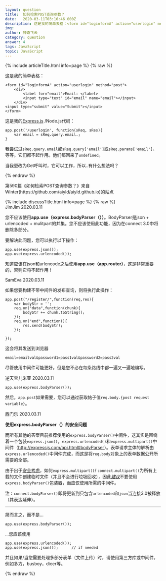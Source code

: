 ```yaml
---
layout: question
title:  如何检索POST查询参数？
date:   2020-03-11T03:16:46.000Z
description: 这是我的简单表格：<form id="loginformA" action="userlogin" method="post">    <div>...
img: 
author: 神奇飞云
category: question
answer: 4
tags: JavaScript
topic: JavaScript
---
```

<div class="article-root">
  <div class="article">
    {% include articleTitle.html info=page %}
    {% raw %}
    <div class="article-content"><p><font style="vertical-align: inherit;"><font style="vertical-align: inherit;">这是我的简单表格：</font></font></p>

<pre class="lang-html prettyprint-override"><code>&lt;form id="loginformA" action="userlogin" method="post"&gt;<font></font>
    &lt;div&gt;<font></font>
        &lt;label for="email"&gt;Email: &lt;/label&gt;<font></font>
        &lt;input type="text" id="email" name="email"&gt;&lt;/input&gt;<font></font>
    &lt;/div&gt;<font></font>
&lt;input type="submit" value="Submit"&gt;&lt;/input&gt;<font></font>
&lt;/form&gt;<font></font>
</code></pre>

<p><font style="vertical-align: inherit;"><font style="vertical-align: inherit;">这是我的</font></font><a href="https://en.wikipedia.org/wiki/Express.js"><font style="vertical-align: inherit;"><font style="vertical-align: inherit;">Express.js</font></font></a><font style="vertical-align: inherit;"><font style="vertical-align: inherit;"> /Node.js代码：</font></font></p>

<pre><code>app.post('/userlogin', function(sReq, sRes){    <font></font>
    var email = sReq.query.email.;   <font></font>
}<font></font>
</code></pre>

<p><font style="vertical-align: inherit;"><font style="vertical-align: inherit;">我尝试过</font></font><code>sReq.query.email</code><font style="vertical-align: inherit;"><font style="vertical-align: inherit;">或</font></font><code>sReq.query['email']</code><font style="vertical-align: inherit;"><font style="vertical-align: inherit;">或</font></font><code>sReq.params['email']</code><font style="vertical-align: inherit;"><font style="vertical-align: inherit;">，等等。它们都不起作用。</font><font style="vertical-align: inherit;">他们都回来了</font></font><code>undefined</code><font style="vertical-align: inherit;"><font style="vertical-align: inherit;">。</font></font></p>

<p><font style="vertical-align: inherit;"><font style="vertical-align: inherit;">当我更改为Get呼叫时，它可以工作，所以..有什么想法吗？</font></font></p></div>
    {% endraw %}
  </div>
  <p class="winter_mark">第590篇《如何检索POST查询参数？》来自Winter(https://github.com/aiyld/aiyld.github.io)的站点</p>
  <div class="discuss-wrapper">
    {% include discussTitle.html info=page %}
    {% raw %}
    <div class="discuss-item">
        <div class="discuss-parent">
          <div class="discuss-meta">
            <span class="discuss-user">JimJim</span>
            <span class="discuss-time">2020.03.11</span>
          </div>
          <div class="discuss-comment"><p><font style="vertical-align: inherit;"><font style="vertical-align: inherit;">您不应该使用</font></font><strong><font style="vertical-align: inherit;"><font style="vertical-align: inherit;">app.use（express.bodyParser（））</font></font></strong><font style="vertical-align: inherit;"><font style="vertical-align: inherit;">。</font><font style="vertical-align: inherit;">BodyParser是json + urlencoded + mulitpart的并集。</font><font style="vertical-align: inherit;">您不应该使用此功能，因为在connect 3.0中将删除多部分。</font></font></p>

<p><font style="vertical-align: inherit;"><font style="vertical-align: inherit;">要解决此问题，您可以执行以下操作：</font></font></p>

<pre><code>app.use(express.json());<font></font>
app.use(express.urlencoded());<font></font>
</code></pre>

<p><font style="vertical-align: inherit;"><font style="vertical-align: inherit;">知道</font><font style="vertical-align: inherit;">应该在json和urlencode之后使用</font></font><strong><font style="vertical-align: inherit;"><font style="vertical-align: inherit;">app.use（app.router）</font></font></strong><font style="vertical-align: inherit;"><font style="vertical-align: inherit;">，这是非常重要的</font><font style="vertical-align: inherit;">，否则它将不起作用！</font></font></p></div>
        </div></div><div class="discuss-item">
        <div class="discuss-parent">
          <div class="discuss-meta">
            <span class="discuss-user">SamEva</span>
            <span class="discuss-time">2020.03.11</span>
          </div>
          <div class="discuss-comment"><p><font style="vertical-align: inherit;"><font style="vertical-align: inherit;">如果您要构建不带中间件的发布查询，则将执行此操作：</font></font></p>

<pre><code>app.post("/register/",function(req,res){<font></font>
    var bodyStr = '';<font></font>
    req.on("data",function(chunk){<font></font>
        bodyStr += chunk.toString();<font></font>
    });<font></font>
    req.on("end",function(){<font></font>
        res.send(bodyStr);<font></font>
    });<font></font>
<font></font>
});<font></font>
</code></pre>

<p><font style="vertical-align: inherit;"><font style="vertical-align: inherit;">这会将其发送到浏览器</font></font></p>

<pre><code>email=emailval&amp;password1=pass1val&amp;password2=pass2val
</code></pre>

<p><font style="vertical-align: inherit;"><font style="vertical-align: inherit;">尽管使用中间件可能更好，但是您不必在每条路线中都一遍又一遍地编写。</font></font></p></div>
        </div></div><div class="discuss-item">
        <div class="discuss-parent">
          <div class="discuss-meta">
            <span class="discuss-user">逆天宝儿米亚</span>
            <span class="discuss-time">2020.03.11</span>
          </div>
          <div class="discuss-comment"><pre><code>app.use(express.bodyParser());
</code></pre>

<p><font style="vertical-align: inherit;"><font style="vertical-align: inherit;">然后，</font></font><code>app.post</code><font style="vertical-align: inherit;"><font style="vertical-align: inherit;">如果需要</font><font style="vertical-align: inherit;">，</font><font style="vertical-align: inherit;">您可以通过获取帖子值</font></font><code>req.body.{post request variable}</code><font style="vertical-align: inherit;"><font style="vertical-align: inherit;">。</font></font></p></div>
        </div></div><div class="discuss-item">
        <div class="discuss-parent">
          <div class="discuss-meta">
            <span class="discuss-user">西门乐</span>
            <span class="discuss-time">2020.03.11</span>
          </div>
          <div class="discuss-comment"><p><strong><font style="vertical-align: inherit;"><font style="vertical-align: inherit;">使用express.bodyParser（）的安全问题</font></font></strong></p>

<p><font style="vertical-align: inherit;"><font style="vertical-align: inherit;">而所有其他的答案目前推荐使用的</font></font><code>express.bodyParser()</code><font style="vertical-align: inherit;"><font style="vertical-align: inherit;">中间件，这其实是围绕着一个包装</font></font><code>express.json()</code><font style="vertical-align: inherit;"><font style="vertical-align: inherit;">，</font></font><code>express.urlencoded()</code><font style="vertical-align: inherit;"><font style="vertical-align: inherit;">和</font></font><code>express.multipart()</code><font style="vertical-align: inherit;"><font style="vertical-align: inherit;">中间件（</font></font><a href="http://expressjs.com/api.html#bodyParser"><font style="vertical-align: inherit;"><font style="vertical-align: inherit;">http://expressjs.com/api.html#bodyParser</font></font></a><font style="vertical-align: inherit;"><font style="vertical-align: inherit;">）。</font><font style="vertical-align: inherit;">表单请求主体的解析由</font></font><code>express.urlencoded()</code><font style="vertical-align: inherit;"><font style="vertical-align: inherit;">中间件</font><font style="vertical-align: inherit;">完成，</font><font style="vertical-align: inherit;">而这是将</font></font><code>req.body</code><font style="vertical-align: inherit;"><font style="vertical-align: inherit;">对象</font><font style="vertical-align: inherit;">上的表单数据公开所需要的全部</font><font style="vertical-align: inherit;">。</font></font></p>

<p><font style="vertical-align: inherit;"><font style="vertical-align: inherit;">由于</font><font style="vertical-align: inherit;">出于</font></font><a href="https://groups.google.com/forum/#!msg/express-js/iP2VyhkypHo/5AXQiYN3RPcJ"><font style="vertical-align: inherit;"><font style="vertical-align: inherit;">安全考虑</font></font></a><font style="vertical-align: inherit;"><font style="vertical-align: inherit;">，如何</font></font><code>express.multipart()</code><font style="vertical-align: inherit;"><font style="vertical-align: inherit;">/ </font></font><code>connect.multipart()</code><font style="vertical-align: inherit;"><font style="vertical-align: inherit;">为所有上载的文件创建临时文件（并且不会进行垃圾回收），因此</font></font><em><a href="https://github.com/senchalabs/connect/wiki/Connect-3.0"><font style="vertical-align: inherit;"><font style="vertical-align: inherit;">建议</font></font></a></em><font style="vertical-align: inherit;"><font style="vertical-align: inherit;">不要使用</font></font><code>express.bodyParser()</code><font style="vertical-align: inherit;"><font style="vertical-align: inherit;">包装器，而应仅使用所需的中间件。</font></font></p>

<p><font style="vertical-align: inherit;"><font style="vertical-align: inherit;">注：</font></font><code>connect.bodyParser()</code><font style="vertical-align: inherit;"><font style="vertical-align: inherit;">即将更新到只包含</font></font><code>urlencoded</code><font style="vertical-align: inherit;"><font style="vertical-align: inherit;">和</font></font><code>json</code><font style="vertical-align: inherit;"><font style="vertical-align: inherit;">当连接3.0被释放（其表达延伸）。</font></font></p>

<hr>

<p><font style="vertical-align: inherit;"><font style="vertical-align: inherit;">简而言之，而不是...</font></font></p>

<pre><code>app.use(express.bodyParser());
</code></pre>

<p><font style="vertical-align: inherit;"><font style="vertical-align: inherit;">...您应该使用</font></font></p>

<pre><code>app.use(express.urlencoded());<font></font>
app.use(express.json());      // if needed<font></font>
</code></pre>

<p><font style="vertical-align: inherit;"><font style="vertical-align: inherit;">并且如果/当您需要处理多部分表单（文件上传）时，请使用第三方库或中间件，例如多方，busboy，dicer等。</font></font></p></div>
        </div></div>
    {% endraw %}
  </div>
<div>
